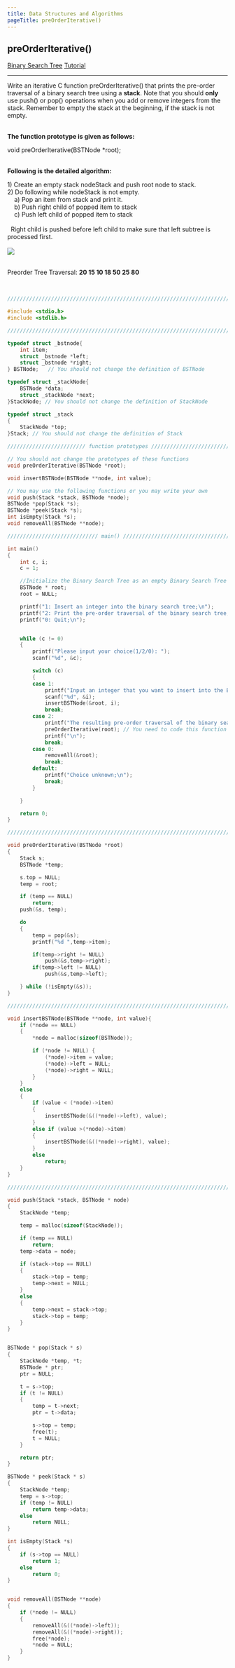 ```yaml
---
title: Data Structures and Algorithms
pageTitle: preOrderIterative()
---
```


## preOrderIterative()

<span class="tags"><a href="#">Binary Search Tree</a></span>
<span class="tags"><a href="#">Tutorial</a></span>

<hr>

Write an iterative C function <span class="functions">preOrderIterative()</span> that prints the pre-order traversal of a binary search tree using a **stack**. Note that you should **only** use <span class="functions">push()</span> or <span class="functions">pop()</span> operations when you add or remove integers from the stack. Remember to empty the stack at the beginning, if the stack is not empty.
<br><br>

**The function prototype is given as follows:**

<span class="functions">void preOrderIterative(BSTNode *root);</span>
<br><br>

**Following is the detailed algorithm:**

<span class="functions">
1) Create an empty stack nodeStack and push root node to stack.<br>
2) Do following while nodeStack is not empty.<br>
&nbsp;&nbsp;&nbsp;&nbsp;a) Pop an item from stack and print it.<br>
&nbsp;&nbsp;&nbsp;&nbsp;b) Push right child of popped item to stack<br>
&nbsp;&nbsp;&nbsp;&nbsp;c) Push left child of popped item to stack<br>
<br>
&nbsp;&nbsp;Right child is pushed before left child to make sure that left subtree is processed first.
</span>
<br><br>
<img src = "{{ '/images/binary-tree-preorderiterative.JPG' | url }}" class="diagrams">
<br><br>

Preorder Tree Traversal: **20 15 10 18 50 25 80**

<br>

```c
//////////////////////////////////////////////////////////////////////////////////

#include <stdio.h>
#include <stdlib.h>

//////////////////////////////////////////////////////////////////////////////////

typedef struct _bstnode{
	int item;
	struct _bstnode *left;
	struct _bstnode *right;
} BSTNode;   // You should not change the definition of BSTNode

typedef struct _stackNode{
	BSTNode *data;
	struct _stackNode *next;
}StackNode; // You should not change the definition of StackNode

typedef struct _stack
{
	StackNode *top;
}Stack; // You should not change the definition of Stack

///////////////////////// function prototypes ////////////////////////////////////

// You should not change the prototypes of these functions
void preOrderIterative(BSTNode *root);

void insertBSTNode(BSTNode **node, int value);

// You may use the following functions or you may write your own
void push(Stack *stack, BSTNode *node);
BSTNode *pop(Stack *s);
BSTNode *peek(Stack *s);
int isEmpty(Stack *s);
void removeAll(BSTNode **node);

///////////////////////////// main() /////////////////////////////////////////////

int main()
{
	int c, i;
	c = 1;

	//Initialize the Binary Search Tree as an empty Binary Search Tree
	BSTNode * root;
	root = NULL;

	printf("1: Insert an integer into the binary search tree;\n");
	printf("2: Print the pre-order traversal of the binary search tree;\n");
	printf("0: Quit;\n");


	while (c != 0)
	{
		printf("Please input your choice(1/2/0): ");
		scanf("%d", &c);

		switch (c)
		{
		case 1:
			printf("Input an integer that you want to insert into the Binary Search Tree: ");
			scanf("%d", &i);
			insertBSTNode(&root, i);
			break;
		case 2:
			printf("The resulting pre-order traversal of the binary search tree is: ");
			preOrderIterative(root); // You need to code this function
			printf("\n");
			break;
		case 0:
			removeAll(&root);
			break;
		default:
			printf("Choice unknown;\n");
			break;
		}

	}

	return 0;
}

//////////////////////////////////////////////////////////////////////////////////

void preOrderIterative(BSTNode *root)
{
	Stack s;
	BSTNode *temp;

	s.top = NULL;
	temp = root;

	if (temp == NULL)
		return;
    push(&s, temp);

	do
	{
	    temp = pop(&s);
	    printf("%d ",temp->item);

	    if(temp->right != NULL)
            push(&s,temp->right);
        if(temp->left != NULL)
            push(&s,temp->left);

	} while (!isEmpty(&s));
}

///////////////////////////////////////////////////////////////////////////////

void insertBSTNode(BSTNode **node, int value){
	if (*node == NULL)
	{
		*node = malloc(sizeof(BSTNode));

		if (*node != NULL) {
			(*node)->item = value;
			(*node)->left = NULL;
			(*node)->right = NULL;
		}
	}
	else
	{
		if (value < (*node)->item)
		{
			insertBSTNode(&((*node)->left), value);
		}
		else if (value >(*node)->item)
		{
			insertBSTNode(&((*node)->right), value);
		}
		else
			return;
	}
}

//////////////////////////////////////////////////////////////////////////////////

void push(Stack *stack, BSTNode * node)
{
	StackNode *temp;

	temp = malloc(sizeof(StackNode));

	if (temp == NULL)
		return;
	temp->data = node;

	if (stack->top == NULL)
	{
		stack->top = temp;
		temp->next = NULL;
	}
	else
	{
		temp->next = stack->top;
		stack->top = temp;
	}
}


BSTNode * pop(Stack * s)
{
	StackNode *temp, *t;
	BSTNode * ptr;
	ptr = NULL;

	t = s->top;
	if (t != NULL)
	{
		temp = t->next;
		ptr = t->data;

		s->top = temp;
		free(t);
		t = NULL;
	}

	return ptr;
}

BSTNode * peek(Stack * s)
{
	StackNode *temp;
	temp = s->top;
	if (temp != NULL)
		return temp->data;
	else
		return NULL;
}

int isEmpty(Stack *s)
{
	if (s->top == NULL)
		return 1;
	else
		return 0;
}


void removeAll(BSTNode **node)
{
	if (*node != NULL)
	{
		removeAll(&((*node)->left));
		removeAll(&((*node)->right));
		free(*node);
		*node = NULL;
	}
}
```

